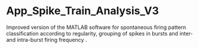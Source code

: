# App_Spike_Train_Analysis_V3
Improved version of the MATLAB software for spontaneous firing pattern classification according to regularity, grouping of spikes in bursts and inter- and intra-burst firing frequency . 
